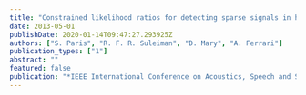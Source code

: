 ```yaml
---
title: "Constrained likelihood ratios for detecting sparse signals in highly noisy 3D data"
date: 2013-05-01
publishDate: 2020-01-14T09:47:27.293925Z
authors: ["S. Paris", "R. F. R. Suleiman", "D. Mary", "A. Ferrari"]
publication_types: ["1"]
abstract: ""
featured: false
publication: "*IEEE International Conference on Acoustics, Speech and Signal Processing (ICASSP)*"
---
```


